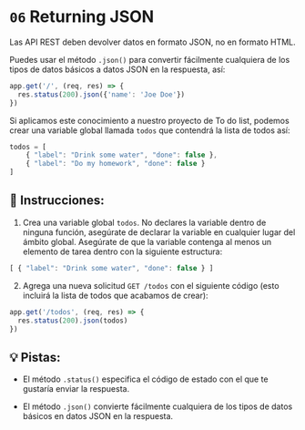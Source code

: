 # `06` Returning JSON

Las API REST deben devolver datos en formato JSON, no en formato HTML.

Puedes usar el método `.json()` para convertir fácilmente cualquiera de los tipos de datos básicos a datos JSON en la respuesta, así:

```js
app.get('/', (req, res) => {
  res.status(200).json({'name': 'Joe Doe'})
})
```

Si aplicamos este conocimiento a nuestro proyecto de To do list, podemos crear una variable global llamada `todos` que contendrá la lista de todos así:

```js
todos = [
    { "label": "Drink some water", "done": false },
    { "label": "Do my homework", "done": false }
]
```

## 📝 Instrucciones:

1. Crea una variable global `todos`. No declares la variable dentro de ninguna función, asegúrate de declarar la variable en cualquier lugar del ámbito global. Asegúrate de que la variable contenga al menos un elemento de tarea dentro con la siguiente estructura:

```js
[ { "label": "Drink some water", "done": false } ]
```

2. Agrega una nueva solicitud `GET /todos` con el siguiente código (esto incluirá la lista de todos que acabamos de crear):

```js
app.get('/todos', (req, res) => {
  res.status(200).json(todos)
})
```

## 💡 Pistas:

+ El método `.status()` especifica el código de estado con el que te gustaría enviar la respuesta.

+ El método `.json()` convierte fácilmente cualquiera de los tipos de datos básicos en datos JSON en la respuesta.
